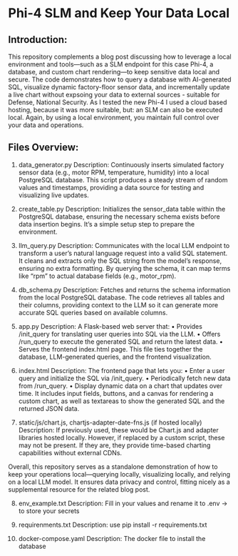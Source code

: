 # Phi-4 SLM and Keep Your Data Local

## Introduction:
This repository complements a blog post discussing how to leverage a local environment and tools—such as a SLM endpoint for this case Phi-4, a database, and custom chart rendering—to keep sensitive data local and secure. The code demonstrates how to query a database with AI-generated SQL, visualize dynamic factory-floor sensor data, and incrementally update a live chart without expsoing your data to external sources - suitable for Defense, National Security. As I tested the new Phi-4 I used a cloud based hosting, because it was more suitable, but: an SLM can also be executed local. Again, by using a local environment, you maintain full control over your data and operations.

## Files Overview:

1.	data_generator.py
Description:
Continuously inserts simulated factory sensor data (e.g., motor RPM, temperature, humidity) into a local PostgreSQL database. This script produces a steady stream of random values and timestamps, providing a data source for testing and visualizing live updates.

2.	create_table.py 
Description:
Initializes the sensor_data table within the PostgreSQL database, ensuring the necessary schema exists before data insertion begins. It’s a simple setup step to prepare the environment.

3.	llm_query.py
Description:
Communicates with the local LLM endpoint to transform a user’s natural language request into a valid SQL statement. It cleans and extracts only the SQL string from the model’s response, ensuring no extra formatting. By querying the schema, it can map terms like “rpm” to actual database fields (e.g., motor_rpm).

4.	db_schema.py
Description:
Fetches and returns the schema information from the local PostgreSQL database. The code retrieves all tables and their columns, providing context to the LLM so it can generate more accurate SQL queries based on available columns.

5.	app.py
Description:
A Flask-based web server that:
	•	Provides /init_query for translating user queries into SQL via the LLM.
	•	Offers /run_query to execute the generated SQL and return the latest data.
	•	Serves the frontend index.html page.
This file ties together the database, LLM-generated queries, and the frontend visualization.
	
6.	index.html
Description:
The frontend page that lets you:
	•	Enter a user query and initialize the SQL via /init_query.
	•	Periodically fetch new data from /run_query.
	•	Display dynamic data on a chart that updates over time.
It includes input fields, buttons, and a canvas for rendering a custom chart, as well as textareas to show the generated SQL and the returned JSON data.

7.	static/js/chart.js, chartjs-adapter-date-fns.js (if hosted locally)
Description:
If previously used, these would be Chart.js and adapter libraries hosted locally. However, if replaced by a custom script, these may not be present. If they are, they provide time-based charting capabilities without external CDNs.

Overall, this repository serves as a standalone demonstration of how to keep your operations local—querying locally, visualizing locally, and relying on a local LLM model. It ensures data privacy and control, fitting nicely as a supplemental resource for the related blog post.

8. env_example.txt
Description:
Fill in your values and rename it to .env -> to store your secrets

9. requirenments.txt
Description:
use pip install -r requirements.txt

10. docker-compose.yaml
    Description: 
	The docker file to install the database
